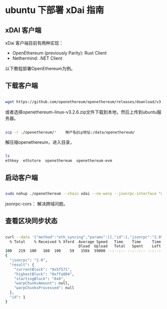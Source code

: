 # ubuntu 下部署 xDai 指南

## xDAI 客户端

xDai 客户端目前有两种实现：

- OpenEthereum (previously Parity): Rust Client
- Nethermind: .NET Client 

以下教程部署OpenEthereum为例。

## 下载客户端

```bash

wget https://github.com/openethereum/openethereum/releases/download/v3.2.6/openethereum-linux-v3.2.6.zip

```


或者选择openethereum-linux-v3.2.6.zip文件下载到本地，然后上传到ubuntu服务器。

```bash
 
scp -r ./openethereum/*    用户名@ip地址:/data/openethereum/

```

解压缩openethereum，进入目录，

```bash

ls
ethkey  ethstore  openethereum  openethereum-evm

```

## 启动客户端



```bash

sudo nohup ./openethereum --chain xdai --no-warp --jsonrpc-interface "all" --ws-interface="all" --jsonrpc-cors="all" --base-path /data/xdai/data &

```

jsonrpc-cors： 解决跨域问题。

## 查看区块同步状态


```bash 

curl --data '{"method":"eth_syncing","params":[],"id":1,"jsonrpc":"2.0"}' -H "Content-Type: application/json" -X POST localhost:8545 | jq
  % Total    % Received % Xferd  Average Speed   Time    Time     Time  Current
                                 Dload  Upload   Total   Spent    Left  Speed
100   219  100   160  100    59   156k  59000 --:--:-- --:--:-- --:--:--  213k
{
  "jsonrpc": "2.0",
  "result": {
    "currentBlock": "0x5f571",
    "highestBlock": "0xffa804",
    "startingBlock": "0x0",
    "warpChunksAmount": null,
    "warpChunksProcessed": null
  },
  "id": 1
}

```